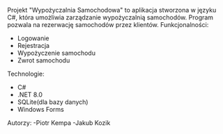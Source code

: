 Projekt "Wypożyczalnia Samochodowa" to aplikacja stworzona w języku C#, która umożliwia zarządzanie wypożyczalnią samochodów.
Program pozwala na rezerwację samochodów przez klientów.
Funkcjonalności:
- Logowanie
- Rejestracja
- Wypożyczenie samochodu
- Zwrot samochodu

Technologie:
- C#
- .NET 8.0
- SQLite(dla bazy danych)
- Windows Forms

Autorzy: -Piotr Kempa -Jakub Kozik

